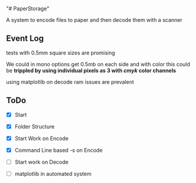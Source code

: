 "# PaperStorage"

A system to encode files to paper and then decode them with a scanner

## Event Log

tests with 0.5mm square sizes are promising

We could in mono options get 0.5mb on each side and with color this could be **trippled by using individual pixels as 3 with _cmyk_ color channels**

using matplotlib on decode ram issues are prevalent


## ToDo

- [x] Start
- [x] Folder Structure
- [x] Start Work on Encode
- [x] Command Line based -s on Encode

- [ ] Start work on Decode
- [ ] matplotlib in automated system
